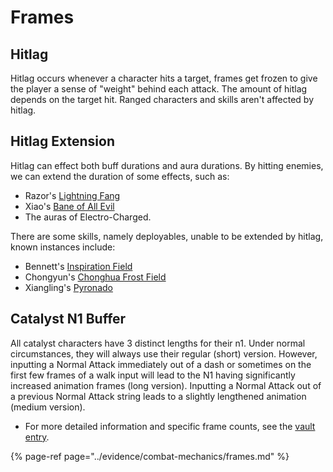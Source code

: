 # Frames

## Hitlag

Hitlag occurs whenever a character hits a target, frames get frozen to give the player a sense of "weight" behind each attack. The amount of hitlag depends on the target hit. Ranged characters and skills aren't affected by hitlag.  

## Hitlag Extension

Hitlag can effect both buff durations and aura durations. By hitting enemies, we can extend the duration of some effects, such as:

* Razor's [Lightning Fang](../characters/electro/razor.md#attacks)
* Xiao's [Bane of All Evil](../characters/anemo/xiao.md#attacks)
* The auras of Electro-Charged.

There are some skills, namely deployables, unable to be extended by hitlag, known instances include:

* Bennett's [Inspiration Field](../characters/pyro/bennett.md#attacks)
* Chongyun's [Chonghua Frost Field](../characters/cryo/chongyun.md#attacks)
* Xiangling's [Pyronado](../characters/pyro/xiangling.md#attacks)

## Catalyst N1 Buffer

All catalyst characters have 3 distinct lengths for their n1. Under normal circumstances, they will always use their regular (short) version. However, inputting a Normal Attack immediately out of a dash or sometimes on the first few frames of a walk input will lead to the N1 having significantly increased animation frames (long version). Inputting a Normal Attack out of a previous Normal Attack string leads to a slightly lengthened animation (medium version). 
* For more detailed information and specific frame counts, see the [vault entry](../evidence/combat-mechanics/frames.md#catalyst-n1-buffer).

{% page-ref page="../evidence/combat-mechanics/frames.md" %}
